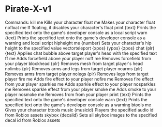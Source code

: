 # Pirate-X-v1
Commands:
  kill me	Kills your character
  float me	Makes your character float
  nofloat me	If floating, it disables your character's float
  print {text}	Prints the specified text onto the game's developer console as a local script
  warn {text}	Prints the specified text onto the game's developer console as a warning and local script
  hipheight me {number}	Sets your character's hip height to the specified value
  vectorteleport {xpos} {ypos} {zpos}
  chat {plr} {text}	Applies chat bubble above target player's head with the specified text
  ff me	Adds forcefield above your player
  noff me	Removes forcefield from your player
  blockhead {plr}	Removes mesh from target player's head
  nolimbs {plr}	Removes arms and legs from target player
  noarms {plr}	Removes arms from target player
  nolegs {plr}	Removes legs from target player
  fire me	Adds fire effect to your player
  nofire me	Removes fire effect from your player
  sparkles me	Adds sparkle effect to your player
  nosparkles me	Removes sparkle effect from your player
  smoke me	Adds smoke to your player
  nosmoke me	Removes from from your player
  print {text}	Prints the specified text onto the game's developer console
  warn {text}	Prints the specified text onto the game's developer console as a warning
  btools me	Gives your character btools
  music {musicid}	Players the specified audio id from Roblox assets
  skybox {decalid}	Sets all skybox images to the specified decal id from Roblox assets

